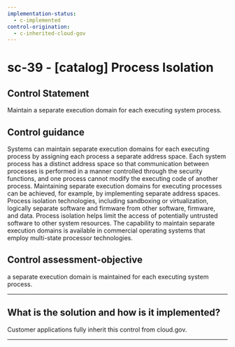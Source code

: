 ```yaml
---
implementation-status:
  - c-implemented
control-origination:
  - c-inherited-cloud-gov
---
```


# sc-39 - \[catalog\] Process Isolation

## Control Statement

Maintain a separate execution domain for each executing system process.

## Control guidance

Systems can maintain separate execution domains for each executing process by assigning each process a separate address space. Each system process has a distinct address space so that communication between processes is performed in a manner controlled through the security functions, and one process cannot modify the executing code of another process. Maintaining separate execution domains for executing processes can be achieved, for example, by implementing separate address spaces. Process isolation technologies, including sandboxing or virtualization, logically separate software and firmware from other software, firmware, and data. Process isolation helps limit the access of potentially untrusted software to other system resources. The capability to maintain separate execution domains is available in commercial operating systems that employ multi-state processor technologies.

## Control assessment-objective

a separate execution domain is maintained for each executing system process.

______________________________________________________________________

## What is the solution and how is it implemented?

Customer applications fully inherit this control from cloud.gov.

______________________________________________________________________
